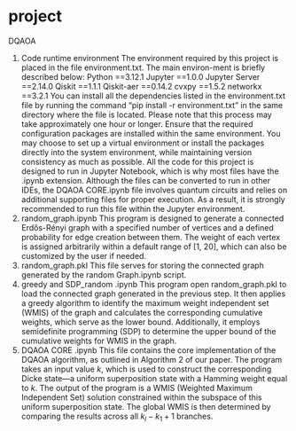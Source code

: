 # project
DQAOA
1. Code runtime environment
   The environment required by this project is placed in the file environment.txt. The main environ-ment is briefly described below:
   Python ==3.12.1
   Jupyter ==1.0.0
   Jupyter Server ==2.14.0
   Qiskit ==1.1.1
   Qiskit-aer ==0.14.2
   cvxpy ==1.5.2
   networkx ==3.2.1
   You can install all the dependencies listed in the environment.txt file by running the command “pip install -r environment.txt” in the same directory where the file is located. Please note that this process may take approximately one hour or longer. Ensure that the required configuration packages are installed within the same environment. You may choose to set up a virtual environment or install the packages directly into the system environment, while maintaining version consistency as much as possible.
   All the code for this project is designed to run in Jupyter Notebook, which is why most files have the .ipynb extension. Although the files can be converted to run in other IDEs, the DQAOA CORE.ipynb file involves quantum circuits and relies on additional supporting files for proper execution. As a result, it is strongly recommended to run this file within the Jupyter environment.
2. random_graph.ipynb
   This program is designed to generate a connected Erdős-Rényi graph with a specified number of vertices and a defined probability for edge creation between them. The weight of each vertex is assigned arbitrarily within a default range of [1, 20], which can also be customized by the user if needed.
3. random_graph.pkl
   This file serves for storing the connected graph generated by the random Graph.ipynb script.
4. greedy and SDP_random .ipynb
   This program open random_graph.pkl to load the connected graph generated in the previous step. It then applies a greedy algorithm to identify the maximum weight independent set (WMIS) of the graph and calculates the corresponding cumulative weights, which serve as the lower bound. Additionally, it employs semidefinite programming (SDP) to determine the upper bound of the cumulative weights for WMIS in the graph.
5. DQAOA CORE .ipynb
   This file contains the core implementation of the DQAOA algorithm, as outlined in Algorithm 2 of our paper. The program takes an input value $k$, which is used to construct the corresponding Dicke state—a uniform superposition state with a Hamming weight equal to $k$. The output of the program is a WMIS (Weighted Maximum Independent Set) solution constrained within the subspace of this uniform superposition state. The global WMIS is then determined by comparing the results across all $k_l - k_1 +1$ branches.
